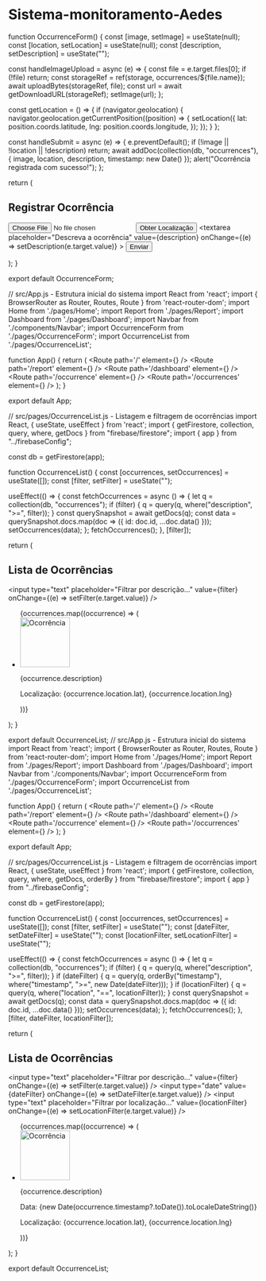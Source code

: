 # Sistema-monitoramento-Aedes
function OccurrenceForm() { const [image, setImage] = useState(null); const [location, setLocation] = useState(null); const [description, setDescription] = useState("");

const handleImageUpload = async (e) => { const file = e.target.files[0]; if (!file) return; const storageRef = ref(storage, occurrences/${file.name}); await uploadBytes(storageRef, file); const url = await getDownloadURL(storageRef); setImage(url); };

const getLocation = () => { if (navigator.geolocation) { navigator.geolocation.getCurrentPosition((position) => { setLocation({ lat: position.coords.latitude, lng: position.coords.longitude, }); }); } };

const handleSubmit = async (e) => { e.preventDefault(); if (!image || !location || !description) return; await addDoc(collection(db, "occurrences"), { image, location, description, timestamp: new Date() }); alert("Ocorrência registrada com sucesso!"); };

return ( <div> <h2>Registrar Ocorrência</h2> <form onSubmit={handleSubmit}> <input type="file" onChange={handleImageUpload} accept="image/*" /> <button type="button" onClick={getLocation}>Obter Localização</button> <textarea placeholder="Descreva a ocorrência" value={description} onChange={(e) => setDescription(e.target.value)} ></textarea> <button type="submit">Enviar</button> </form> </div> ); }

export default OccurrenceForm;

// src/App.js - Estrutura inicial do sistema import React from 'react'; import { BrowserRouter as Router, Routes, Route } from 'react-router-dom'; import Home from './pages/Home'; import Report from './pages/Report'; import Dashboard from './pages/Dashboard'; import Navbar from './components/Navbar'; import OccurrenceForm from './pages/OccurrenceForm'; import OccurrenceList from './pages/OccurrenceList';

function App() { return ( <Router> <Navbar /> <Routes> <Route path='/' element={<Home />} /> <Route path='/report' element={<Report />} /> <Route path='/dashboard' element={<Dashboard />} /> <Route path='/occurrence' element={<OccurrenceForm />} /> <Route path='/occurrences' element={<OccurrenceList />} /> </Routes> </Router> ); }

export default App;

// src/pages/OccurrenceList.js - Listagem e filtragem de ocorrências import React, { useState, useEffect } from 'react'; import { getFirestore, collection, query, where, getDocs } from "firebase/firestore"; import { app } from "../firebaseConfig";

const db = getFirestore(app);

function OccurrenceList() { const [occurrences, setOccurrences] = useState([]); const [filter, setFilter] = useState("");

useEffect(() => { const fetchOccurrences = async () => { let q = collection(db, "occurrences"); if (filter) { q = query(q, where("description", ">=", filter)); } const querySnapshot = await getDocs(q); const data = querySnapshot.docs.map(doc => ({ id: doc.id, ...doc.data() })); setOccurrences(data); }; fetchOccurrences(); }, [filter]);

return ( <div> <h2>Lista de Ocorrências</h2> <input type="text" placeholder="Filtrar por descrição..." value={filter} onChange={(e) => setFilter(e.target.value)} /> <ul> {occurrences.map((occurrence) => ( <li key={occurrence.id}> <img src={occurrence.image} alt="Ocorrência" width="100" /> <p>{occurrence.description}</p> <p>Localização: {occurrence.location.lat}, {occurrence.location.lng}</p> </li> ))} </ul> </div> ); }

export default OccurrenceList;
// src/App.js - Estrutura inicial do sistema import React from 'react'; import { BrowserRouter as Router, Routes, Route } from 'react-router-dom'; import Home from './pages/Home'; import Report from './pages/Report'; import Dashboard from './pages/Dashboard'; import Navbar from './components/Navbar'; import OccurrenceForm from './pages/OccurrenceForm'; import OccurrenceList from './pages/OccurrenceList';

function App() { return ( <Router> <Navbar /> <Routes> <Route path='/' element={<Home />} /> <Route path='/report' element={<Report />} /> <Route path='/dashboard' element={<Dashboard />} /> <Route path='/occurrence' element={<OccurrenceForm />} /> <Route path='/occurrences' element={<OccurrenceList />} /> </Routes> </Router> ); }

export default App;

// src/pages/OccurrenceList.js - Listagem e filtragem de ocorrências import React, { useState, useEffect } from 'react'; import { getFirestore, collection, query, where, getDocs, orderBy } from "firebase/firestore"; import { app } from "../firebaseConfig";

const db = getFirestore(app);

function OccurrenceList() { const [occurrences, setOccurrences] = useState([]); const [filter, setFilter] = useState(""); const [dateFilter, setDateFilter] = useState(""); const [locationFilter, setLocationFilter] = useState("");

useEffect(() => { const fetchOccurrences = async () => { let q = collection(db, "occurrences"); if (filter) { q = query(q, where("description", ">=", filter)); } if (dateFilter) { q = query(q, orderBy("timestamp"), where("timestamp", ">=", new Date(dateFilter))); } if (locationFilter) { q = query(q, where("location", "==", locationFilter)); } const querySnapshot = await getDocs(q); const data = querySnapshot.docs.map(doc => ({ id: doc.id, ...doc.data() })); setOccurrences(data); }; fetchOccurrences(); }, [filter, dateFilter, locationFilter]);

return ( <div> <h2>Lista de Ocorrências</h2> <input type="text" placeholder="Filtrar por descrição..." value={filter} onChange={(e) => setFilter(e.target.value)} /> <input type="date" value={dateFilter} onChange={(e) => setDateFilter(e.target.value)} /> <input type="text" placeholder="Filtrar por localização..." value={locationFilter} onChange={(e) => setLocationFilter(e.target.value)} /> <ul> {occurrences.map((occurrence) => ( <li key={occurrence.id}> <img src={occurrence.image} alt="Ocorrência" width="100" /> <p>{occurrence.description}</p> <p>Data: {new Date(occurrence.timestamp?.toDate()).toLocaleDateString()}</p> <p>Localização: {occurrence.location.lat}, {occurrence.location.lng}</p> </li> ))} </ul> </div> ); }

export default OccurrenceList;



